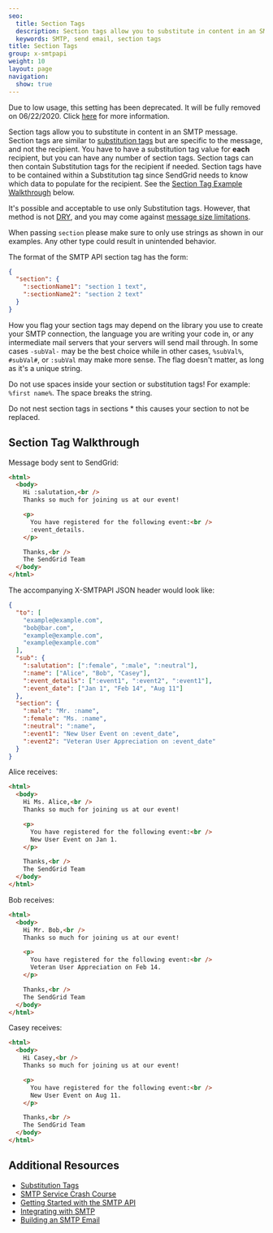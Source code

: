 ```yaml
---
seo:
  title: Section Tags
  description: Section tags allow you to substitute in content in an SMTP message.
  keywords: SMTP, send email, section tags
title: Section Tags
group: x-smtpapi
weight: 10
layout: page
navigation:
  show: true
---
```


<call-out type="warning">

Due to low usage, this setting has been deprecated. It will be fully removed on 06/22/2020. Click [here]({{root_url}}/ui/account-and-settings/retired-mail-settings/) for more information.

</call-out>

Section tags allow you to substitute in content in an SMTP message. Section tags are similar to [substitution tags]({{root_url}}/for-developers/sending-email/substitution-tags/) but are specific to the message, and not the recipient. You have to have a substitution tag value for **each** recipient, but you can have any number of section tags. Section tags can then contain Substitution tags for the recipient if needed. Section tags have to be contained within a Substitution tag since SendGrid needs to know which data to populate for the recipient.
See the [Section Tag Example Walkthrough](#section-tag-example-walkthrough) below.

It's possible and acceptable to use only Substitution tags. However, that method is not [DRY](http://en.wikipedia.org/wiki/Don%27t_repeat_yourself), and you may come against [message size limitations]({{root_url}}/ui/sending-email/how-to-send-email-with-marketing-campaigns/).

<call-out type="warning">

When passing `section` please make sure to only use strings as shown in our examples. Any other type could result in unintended behavior.

</call-out>

The format of the SMTP API section tag has the form:

```json
{
  "section": {
    ":sectionName1": "section 1 text",
    ":sectionName2": "section 2 text"
  }
}
```

<call-out>

How you flag your section tags may depend on the library you use to create your SMTP connection, the language you are writing your code in, or any intermediate mail servers that your servers will send mail through. In some cases `-subVal-` may be the best choice while in other cases, `%subVal%`, `#subVal#`, or `:subVal` may make more sense. The flag doesn't matter, as long as it's a unique string.

</call-out>

<call-out type="warning">

Do not use spaces inside your section or substitution tags! For example: `%first name%`. The space breaks the string.

</call-out>

<call-out type="warning">

Do not nest section tags in sections \* this causes your section to not be replaced.

</call-out>

## Section Tag Walkthrough

Message body sent to SendGrid:

```html
<html>
  <body>
    Hi :salutation,<br />
    Thanks so much for joining us at our event!

    <p>
      You have registered for the following event:<br />
      :event_details.
    </p>

    Thanks,<br />
    The SendGrid Team
  </body>
</html>
```

The accompanying X-SMTPAPI JSON header would look like:

```json
{
  "to": [
    "example@example.com",
    "bob@bar.com",
    "example@example.com",
    "example@example.com"
  ],
  "sub": {
    ":salutation": [":female", ":male", ":neutral"],
    ":name": ["Alice", "Bob", "Casey"],
    ":event_details": [":event1", ":event2", ":event1"],
    ":event_date": ["Jan 1", "Feb 14", "Aug 11"]
  },
  "section": {
    ":male": "Mr. :name",
    ":female": "Ms. :name",
    ":neutral": ":name",
    ":event1": "New User Event on :event_date",
    ":event2": "Veteran User Appreciation on :event_date"
  }
}
```

Alice receives:

```html
<html>
  <body>
    Hi Ms. Alice,<br />
    Thanks so much for joining us at our event!

    <p>
      You have registered for the following event:<br />
      New User Event on Jan 1.
    </p>

    Thanks,<br />
    The SendGrid Team
  </body>
</html>
```

Bob receives:

```html
<html>
  <body>
    Hi Mr. Bob,<br />
    Thanks so much for joining us at our event!

    <p>
      You have registered for the following event:<br />
      Veteran User Appreciation on Feb 14.
    </p>

    Thanks,<br />
    The SendGrid Team
  </body>
</html>
```

Casey receives:

```html
<html>
  <body>
    Hi Casey,<br />
    Thanks so much for joining us at our event!

    <p>
      You have registered for the following event:<br />
      New User Event on Aug 11.
    </p>

    Thanks,<br />
    The SendGrid Team
  </body>
</html>
```

## Additional Resources

- [Substitution Tags]({{root_url}}/for-developers/sending-email/substitution-tags/)
- [SMTP Service Crash Course](https://sendgrid.com/blog/smtp-service-crash-course/)
- [Getting Started with the SMTP API]({{root_url}}/for-developers/sending-email/getting-started-smtp/)
- [Integrating with SMTP]({{root_url}}/for-developers/sending-email/integrating-with-the-smtp-api/)
- [Building an SMTP Email]({{root_url}}/for-developers/sending-email/building-an-smtp-email/)
